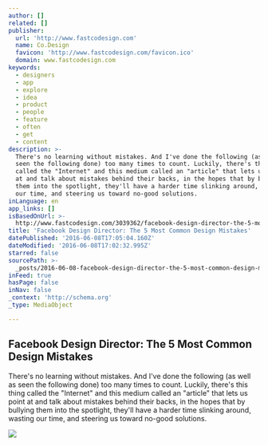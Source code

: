 ```yaml
---
author: []
related: []
publisher:
  url: 'http://www.fastcodesign.com'
  name: Co.Design
  favicon: 'http://www.fastcodesign.com/favicon.ico'
  domain: www.fastcodesign.com
keywords:
  - designers
  - app
  - explore
  - idea
  - product
  - people
  - feature
  - often
  - get
  - content
description: >-
  There's no learning without mistakes. And I've done the following (as well as
  seen the following done) too many times to count. Luckily, there's this thing
  called the "Internet" and this medium called an "article" that lets us point
  at and talk about mistakes behind their backs, in the hopes that by bullying
  them into the spotlight, they'll have a harder time slinking around, wasting
  our time, and steering us toward no-good solutions.
inLanguage: en
app_links: []
isBasedOnUrl: >-
  http://www.fastcodesign.com/3039362/facebook-design-director-the-5-most-common-design-mistakes?partner=rss
title: 'Facebook Design Director: The 5 Most Common Design Mistakes'
datePublished: '2016-06-08T17:05:04.160Z'
dateModified: '2016-06-08T17:02:32.995Z'
starred: false
sourcePath: >-
  _posts/2016-06-08-facebook-design-director-the-5-most-common-design-mistakes.md
inFeed: true
hasPage: false
inNav: false
_context: 'http://schema.org'
_type: MediaObject

---
```

<article style=""><h1>Facebook Design Director: The 5 Most Common Design Mistakes</h1><p>There's no learning without mistakes. And I've done the following (as well as seen the following done) too many times to count. Luckily, there's this thing called the "Internet" and this medium called an "article" that lets us point at and talk about mistakes behind their backs, in the hopes that by bullying them into the spotlight, they'll have a harder time slinking around, wasting our time, and steering us toward no-good solutions.</p><img src="http://a.fastcompany.net/multisite_files/fastcompany/imagecache/inline-large/inline/2014/12/3039362-inline-i-1-facebook-design-director-the-5-most-common-design-mistakes_0.jpg" /></article>